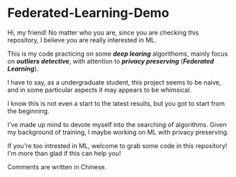 # Federated-Learning-Demo

Hi, my friend! No matter who you are, since you are checking this repository, I believe you are really interested in ML. 

This is my code practicing on some ***deep learing*** algorithoms, mainly focus on ***outliers detective***, with attention to ***privacy preserving*** (***Federated Learning***). 

I have to say, as a undergraduate student, this project seems to be naive, and in some particular aspects it may appears to be whimsical.

I know this is not even a start to the latest results, but you got to start from the beginning.

I've made up mind to devote myself into the searching of algorithms. Given my background of training, I maybe working on ML with privacy preserving.

If you're too intrested in ML, welcome to grab some code in this repository! I'm more than glad if this can help you!

Comments are written in Chinese.

